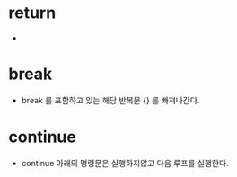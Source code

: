 # return
-
# break
- break 를 포함하고 있는 해당 반복문 {} 를 빠져나간다.
# continue
- continue 아래의 명령문은 실행하지않고 다음 루프를 실행한다.
